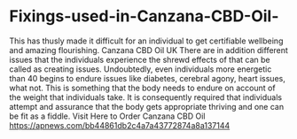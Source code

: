 # Fixings-used-in-Canzana-CBD-Oil-
This has thusly made it difficult for an individual to get certifiable wellbeing and amazing flourishing. Canzana CBD Oil UK There are in addition different issues that the individuals experience the shrewd effects of that can be called as creating issues. Undoubtedly, even individuals more energetic than 40 begins to endure issues like diabetes, cerebral agony, heart issues, what not. This is something that the body needs to endure on account of the weight that individuals take. It is consequently required that individuals attempt and assurance that the body gets appropriate thriving and one can be fit as a fiddle. Visit Here to Order Canzana CBD Oil https://apnews.com/bb44861db2c4a7a43772874a8a137144
